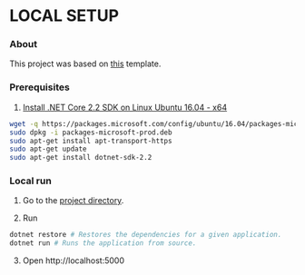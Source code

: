 # LOCAL SETUP

### About

This project was based on [this](https://github.com/IBM-Cloud/aspnet-core-helloworld/) template.

### Prerequisites

1. [Install .NET Core 2.2 SDK on Linux Ubuntu 16.04 - x64](https://dotnet.microsoft.com/download/linux-package-manager/ubuntu16-04/sdk-2.2.202)

  ```sh
  wget -q https://packages.microsoft.com/config/ubuntu/16.04/packages-microsoft-prod.deb
  sudo dpkg -i packages-microsoft-prod.deb
  sudo apt-get install apt-transport-https
  sudo apt-get update
  sudo apt-get install dotnet-sdk-2.2
  ```

### Local run

1. Go to the [project directory](https://github.com/europ/MUNI-FI-PA181/blob/master/src/src/API).

2. Run
  ```sh
  dotnet restore # Restores the dependencies for a given application.
  dotnet run # Runs the application from source.
  ```

3. Open http://localhost:5000
